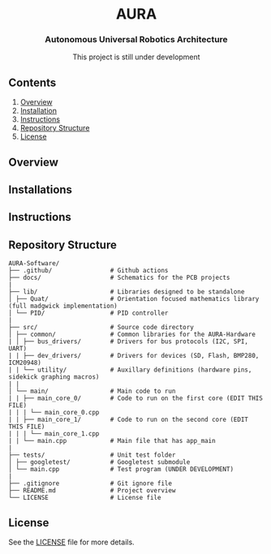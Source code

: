 <div align="center">

# AURA
### Autonomous Universal Robotics Architecture
This project is still under development
</div>

## Contents

1. [Overview](#overview)
2. [Installation](#installation)
3. [Instructions](#instructions)
4. [Repository Structure](#repository-structure)
5. [License](#license)

## Overview

## Installations

## Instructions

## Repository Structure
```
AURA-Software/
├── .github/                # Github actions
├── docs/                   # Schematics for the PCB projects
|
├── lib/                    # Libraries designed to be standalone
│ ├── Quat/                 # Orientation focused mathematics library (full madgwick implementation)
│ └── PID/                  # PID controller
|
├── src/                    # Source code directory
│ ├── common/               # Common libraries for the AURA-Hardware
| │ ├── bus_drivers/        # Drivers for bus protocols (I2C, SPI, UART)
| | ├── dev_drivers/        # Drivers for devices (SD, Flash, BMP280, ICM20948)
| | └── utility/            # Auxillary definitions (hardware pins, sidekick graphing macros)
| |
│ └── main/                 # Main code to run
| | ├── main_core_0/        # Code to run on the first core (EDIT THIS FILE)
| | | └── main_core_0.cpp
| | ├── main_core_1/        # Code to run on the second core (EDIT THIS FILE)
| | | └── main_core_1.cpp
| | └── main.cpp            # Main file that has app_main
|
├── tests/                  # Unit test folder
│ ├── googletest/           # Googletest submodule
│ └── main.cpp              # Test program (UNDER DEVELOPMENT)
|
├── .gitignore              # Git ignore file
├── README.md               # Project overview
└── LICENSE                 # License file
```

## License
See the [LICENSE](./LICENSE) file for more details.